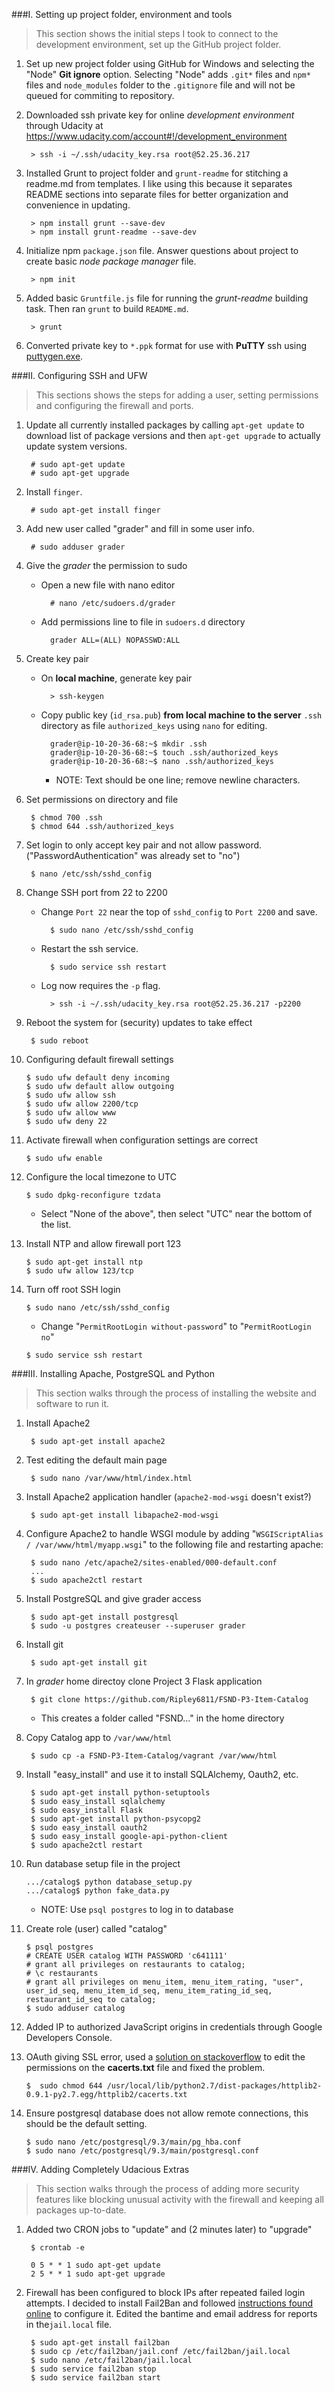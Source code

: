 ###I. Setting up project folder, environment and tools
> This section shows the initial steps I took to connect to the development
environment, set up the GitHub project folder.

1. Set up new project folder using GitHub for Windows and selecting the "Node"
    **Git ignore** option. Selecting "Node" adds `.git*` files and `npm*` files
    and `node_modules` folder to the `.gitignore` file and will not be queued
    for commiting to repository.

2. Downloaded ssh private key for online *development environment* through
    Udacity at https://www.udacity.com/account#!/development_environment

        > ssh -i ~/.ssh/udacity_key.rsa root@52.25.36.217

3. Installed Grunt to project folder and `grunt-readme` for stitching a
    readme.md from templates. I like
    using this because it separates README sections into separate files for
    better organization and convenience in updating.

        > npm install grunt --save-dev
        > npm install grunt-readme --save-dev

4. Initialize npm `package.json` file. Answer questions about project to create
    basic *node package manager* file.

        > npm init

5. Added basic `Gruntfile.js` file for running the *grunt-readme* building task.
    Then ran `grunt` to build `README.md`.

        > grunt

6. Converted private key to `*.ppk` format for use with **PuTTY** ssh using
    [puttygen.exe](http://www.chiark.greenend.org.uk/~sgtatham/putty/download.html?cm_mc_uid=08489393270114397828633&cm_mc_sid_50200000=1439782863).

###II. Configuring SSH and UFW
> This sections shows the steps for adding a user, setting permissions and
configuring the firewall and ports.

1. Update all currently installed packages by calling `apt-get update` to
    download list of package versions and then `apt-get upgrade` to actually
    update system versions.

        # sudo apt-get update
        # sudo apt-get upgrade

2. Install `finger`.

        # sudo apt-get install finger

3. Add new user called "grader" and fill in some user info.

        # sudo adduser grader

4. Give the *grader* the permission to sudo
    - Open a new file with nano editor

            # nano /etc/sudoers.d/grader
    - Add permissions line to file in `sudoers.d` directory

            grader ALL=(ALL) NOPASSWD:ALL

5. Create key pair
    - On **local machine**, generate key pair

            > ssh-keygen
    - Copy public key (`id_rsa.pub`) **from local machine to the server** `.ssh`
        directory as file `authorized_keys` using `nano` for editing.

            grader@ip-10-20-36-68:~$ mkdir .ssh
            grader@ip-10-20-36-68:~$ touch .ssh/authorized_keys
            grader@ip-10-20-36-68:~$ nano .ssh/authorized_keys

        - NOTE: Text should be one line; remove newline characters.

6. Set permissions on directory and file

        $ chmod 700 .ssh
        $ chmod 644 .ssh/authorized_keys

7. Set login to only accept key pair and not allow password.
    ("PasswordAuthentication" was already set to "no")

        $ nano /etc/ssh/sshd_config

8. Change SSH port from 22 to 2200
    - Change `Port 22` near the top of `sshd_config` to `Port 2200` and save.

            $ sudo nano /etc/ssh/sshd_config
    - Restart the ssh service.

            $ sudo service ssh restart

    - Log now requires the `-p` flag.

            > ssh -i ~/.ssh/udacity_key.rsa root@52.25.36.217 -p2200

9. Reboot the system for (security) updates to take effect

        $ sudo reboot

10. Configuring default firewall settings

        $ sudo ufw default deny incoming
        $ sudo ufw default allow outgoing
        $ sudo ufw allow ssh
        $ sudo ufw allow 2200/tcp
        $ sudo ufw allow www
        $ sudo ufw deny 22

11. Activate firewall when configuration settings are correct

        $ sudo ufw enable

12. Configure the local timezone to UTC

        $ sudo dpkg-reconfigure tzdata

    - Select "None of the above", then select "UTC" near the bottom of the list.

13. Install NTP and allow firewall port 123

        $ sudo apt-get install ntp
        $ sudo ufw allow 123/tcp

14. Turn off root SSH login

        $ sudo nano /etc/ssh/sshd_config

    - Change "`PermitRootLogin without-password`" to "`PermitRootLogin no`"

    ```
    $ sudo service ssh restart
    ```



###III. Installing Apache, PostgreSQL and Python
> This section walks through the process of installing the website and software
to run it.

1. Install Apache2

        $ sudo apt-get install apache2

2. Test editing the default main page

        $ sudo nano /var/www/html/index.html

3. Install Apache2 application handler (`apache2-mod-wsgi` doesn't exist?)

        $ sudo apt-get install libapache2-mod-wsgi

4. Configure Apache2 to handle WSGI module by adding
    "`WSGIScriptAlias / /var/www/html/myapp.wsgi`" to the following file and
    restarting apache:

        $ sudo nano /etc/apache2/sites-enabled/000-default.conf
        ...
        $ sudo apache2ctl restart

5. Install PostgreSQL and give grader access

        $ sudo apt-get install postgresql
        $ sudo -u postgres createuser --superuser grader

6. Install git

        $ sudo apt-get install git

7. In *grader* home directoy clone Project 3 Flask application

        $ git clone https://github.com/Ripley6811/FSND-P3-Item-Catalog

    - This creates a folder called "FSND..." in the home directory

8. Copy Catalog app to `/var/www/html`

        $ sudo cp -a FSND-P3-Item-Catalog/vagrant /var/www/html

9. Install "easy_install" and use it to install SQLAlchemy, Oauth2, etc.

        $ sudo apt-get install python-setuptools
        $ sudo easy_install sqlalchemy
        $ sudo easy_install Flask
        $ sudo apt-get install python-psycopg2
        $ sudo easy_install oauth2
        $ sudo easy_install google-api-python-client
        $ sudo apache2ctl restart

10. Run database setup file in the project

        .../catalog$ python database_setup.py
        .../catalog$ python fake_data.py

    - NOTE: Use `psql postgres` to log in to database

11. Create role (user) called "catalog"

        $ psql postgres
        # CREATE USER catalog WITH PASSWORD 'c641111'
        # grant all privileges on restaurants to catalog;
        # \c restaurants
        # grant all privileges on menu_item, menu_item_rating, "user", user_id_seq, menu_item_id_seq, menu_item_rating_id_seq, restaurant_id_seq to catalog;
        $ sudo adduser catalog

12. Added IP to authorized JavaScript origins in credentials through Google Developers Console.

13. OAuth giving SSL error, used a [solution on stackoverflow](http://stackoverflow.com/a/19145997/1172891)
    to edit the permissions on the **cacerts.txt** file and fixed the problem.

        $  sudo chmod 644 /usr/local/lib/python2.7/dist-packages/httplib2-0.9.1-py2.7.egg/httplib2/cacerts.txt

14. Ensure postgresql database does not allow remote connections, this should be
    the default setting.

        $ sudo nano /etc/postgresql/9.3/main/pg_hba.conf
        $ sudo nano /etc/postgresql/9.3/main/postgresql.conf



###IV. Adding Completely Udacious Extras
> This section walks through the process of adding more security features like
blocking unusual activity with the firewall and keeping all packages up-to-date.

1. Added two CRON jobs to "update" and (2 minutes later) to "upgrade"

        $ crontab -e

        0 5 * * 1 sudo apt-get update
        2 5 * * 1 sudo apt-get upgrade

2. Firewall has been configured to block IPs after repeated failed login attempts.
    I decided to install Fail2Ban
    and followed [instructions found online](https://www.digitalocean.com/community/tutorials/how-to-protect-ssh-with-fail2ban-on-ubuntu-14-04)
    to configure it. Edited the bantime and email address for reports in the`jail.local` file.

        $ sudo apt-get install fail2ban
        $ sudo cp /etc/fail2ban/jail.conf /etc/fail2ban/jail.local
        $ sudo nano /etc/fail2ban/jail.local
        $ sudo service fail2ban stop
        $ sudo service fail2ban start


